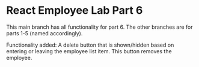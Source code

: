 # React Employee Lab Part 6

This main branch has all functionality for part 6. The other branches are for parts 1-5 (named accordingly).

Functionality added: A delete button that is shown/hidden based on entering or leaving the employee list item. This button removes the employee.